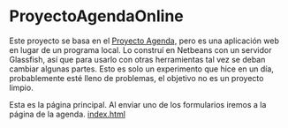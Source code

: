 # ProyectoAgendaOnline

Este proyecto se basa en el [Proyecto Agenda,](https://github.com/NoeLC2/ProyectoAgenda) pero es una aplicación web en lugar de un programa local. Lo construí en Netbeans con un servidor Glassfish, así que para usarlo con otras herramientas tal vez se deban cambiar algunas partes. Esto es solo un experimento que hice en un día, probablemente esté lleno de problemas, el objetivo no es un proyecto limpio.

Esta es la página principal. Al enviar uno de los formularios iremos a la página de la agenda.
[index.html](https://i.imgur.com/fMW64Jg.png)
